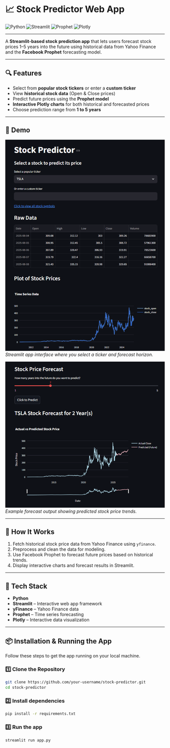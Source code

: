 # 📈 Stock Predictor Web App

![Python](https://img.shields.io/badge/Python-3776AB?style=flat&logo=python&logoColor=white)
![Streamlit](https://img.shields.io/badge/Streamlit-FF4B4B?style=flat&logo=streamlit&logoColor=white)
![Prophet](https://img.shields.io/badge/Prophet-00BFFF?style=flat)
![Plotly](https://img.shields.io/badge/Plotly-3F4F75?style=flat&logo=plotly&logoColor=white)

---

A **Streamlit-based stock prediction app** that lets users forecast stock prices 1–5 years into the future using historical data from Yahoo Finance and the **Facebook Prophet** forecasting model.

---

## 🔍 Features
- Select from **popular stock tickers** or enter a **custom ticker**
- View **historical stock data** (Open & Close prices)
- Predict future prices using the **Prophet model**
- **Interactive Plotly charts** for both historical and forecasted prices
- Choose prediction range from **1 to 5 years**

---

## 📸 Demo

![App Screenshot](streamlitapp.png)  
*Streamlit app interface where you select a ticker and forecast horizon.*

![Prediction Chart](streamlitprediction.png)  
*Example forecast output showing predicted stock price trends.*

---

## 🚀 How It Works

1. Fetch historical stock price data from Yahoo Finance using `yfinance`.
2. Preprocess and clean the data for modeling.
3. Use Facebook Prophet to forecast future prices based on historical trends.
4. Display interactive charts and forecast results in Streamlit.

---

## 🧠 Tech Stack
- **Python**
- **Streamlit** – Interactive web app framework
- **yFinance** – Yahoo Finance data
- **Prophet** – Time series forecasting
- **Plotly** – Interactive data visualization

---

## 📦 Installation & Running the App

Follow these steps to get the app running on your local machine.

### 1️⃣ Clone the Repository
```bash
git clone https://github.com/your-username/stock-predictor.git
cd stock-predictor
```

### 2️⃣ Install dependencies 
```bash
pip install -r requirements.txt
```

### 3️⃣ Run the app
```bash
streamlit run app.py
```

